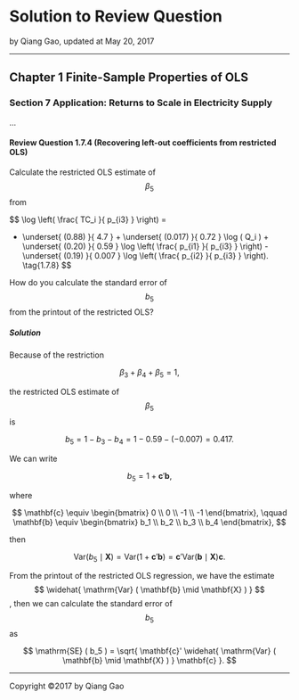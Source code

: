# Solution to Review Question

by Qiang Gao, updated at May 20, 2017

---

## Chapter 1 Finite-Sample Properties of OLS

### Section 7 Application: Returns to Scale in Electricity Supply

...

#### Review Question 1.7.4 (Recovering left-out coefficients from restricted OLS)

Calculate the restricted OLS estimate of $$\beta_5$$ from

$$
\log \left( \frac{ TC_i }{ p_{i3} } \right) =
- \underset{ (0.88) }{ 4.7 } + 
\underset{ (0.017) }{ 0.72 } \log ( Q_i ) +
\underset{ (0.20) }{ 0.59 } \log \left(
\frac{ p_{i1} }{ p_{i3} }
\right) -
\underset{ (0.19) }{ 0.007 } \log \left(
\frac{ p_{i2} }{ p_{i3} }
\right).
\tag{1.7.8}
$$

How do you calculate the standard error of $$ b_5 $$ from the printout of the restricted OLS?

##### Solution

Because of the restriction

$$
\beta_3 + \beta_4 + \beta_5 = 1,
$$

the restricted OLS estimate of $$ \beta_5 $$ is

$$
b_5 = 1 - b_3 - b_4 = 1 - 0.59 - (- 0.007) = 0.417.
$$

We can write

$$
b_5 = 1 + \mathbf{c}' \mathbf{b},
$$

where

$$
\mathbf{c} \equiv
\begin{bmatrix}
0 \\ 0 \\ -1 \\ -1
\end{bmatrix},
\qquad
\mathbf{b} \equiv
\begin{bmatrix}
b_1 \\ b_2 \\ b_3 \\ b_4
\end{bmatrix},
$$

then

$$
\mathrm{Var} ( b_5 \mid \mathbf{X} ) =
\mathrm{Var} ( 1 + \mathbf{c}' \mathbf{b} ) =
\mathbf{c}' \mathrm{Var} ( \mathbf{b} \mid \mathbf{X} ) \mathbf{c}.
$$

From the printout of the restricted OLS regression, we have the estimate $$ \widehat{ \mathrm{Var} ( \mathbf{b} \mid \mathbf{X} ) } $$, then we can calculate the standard error of $$b_5$$ as

$$
\mathrm{SE} ( b_5 ) =
\sqrt{ \mathbf{c}' \widehat{ \mathrm{Var} ( \mathbf{b} \mid \mathbf{X} ) } \mathbf{c} }.
$$

---

Copyright ©2017 by Qiang Gao